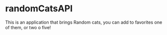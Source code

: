# randomCatsAPI
This is an application that brings Random cats, you can add to favorites one of them, or two o five!
